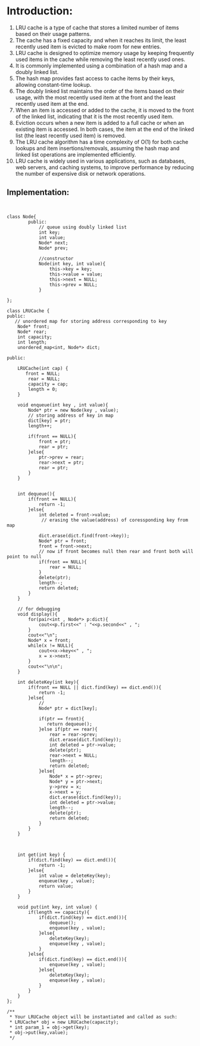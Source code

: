# Introduction:
1. LRU cache is a type of cache that stores a limited number of items based on their usage patterns.
2. The cache has a fixed capacity and when it reaches its limit, the least recently used item is evicted to make room for new entries.
3. LRU cache is designed to optimize memory usage by keeping frequently used items in the cache while removing the least recently used ones.
4. It is commonly implemented using a combination of a hash map and a doubly linked list.
5. The hash map provides fast access to cache items by their keys, allowing constant-time lookup.
6. The doubly linked list maintains the order of the items based on their usage, with the most recently used item at the front and the least recently used item at the end.
7. When an item is accessed or added to the cache, it is moved to the front of the linked list, indicating that it is the most recently used item.
8. Eviction occurs when a new item is added to a full cache or when an existing item is accessed. In both cases, the item at the end of the linked list (the least recently used item) is removed.
9. The LRU cache algorithm has a time complexity of O(1) for both cache lookups and item insertions/removals, assuming the hash map and linked list operations are implemented efficiently.
10. LRU cache is widely used in various applications, such as databases, web servers, and caching systems, to improve performance by reducing the number of expensive disk or network operations.

## Implementation:


```


class Node{
        public:
            // queue using doubly linked list
            int key;
            int value;
            Node* next;
            Node* prev;

            //constructor
            Node(int key, int value){
                this->key = key;
                this->value = value;
                this->next = NULL;
                this->prev = NULL;
            }
        
};
    
class LRUCache {
public:
   // unordered map for storing address corresponding to key  
    Node* front;
    Node* rear;
    int capacity;
    int length;
    unordered_map<int, Node*> dict;
    
public:
    
    LRUCache(int cap) {
       front = NULL;
        rear = NULL;
        capacity = cap;
        length = 0;
    }
    
    void enqueue(int key , int value){
        Node* ptr = new Node(key , value);
        // storing address of key in map
        dict[key] = ptr;
        length++;
        
        if(front == NULL){
            front = ptr;
            rear = ptr;
        }else{
            ptr->prev = rear;
            rear->next = ptr;
            rear = ptr;
        }
    }
    
    
    int dequeue(){
        if(front == NULL){
            return -1;
        }else{
            int deleted = front->value;
             // erasing the value(address) of coressponding key from map
            
            dict.erase(dict.find(front->key));
            Node* ptr = front;
            front = front->next;
            // now if front becomes null then rear and front both will point to null
            if(front == NULL){
                rear = NULL;
            }
            delete(ptr);
            length--;
            return deleted;
        }
    }
    
    // for debugging
    void display(){
        for(pair<int , Node*> p:dict){
            cout<<p.first<<" : "<<p.second<<" , ";
        }
        cout<<"\n";
        Node* x = front;
        while(x != NULL){
            cout<<x->key<<" , ";
            x = x->next;
        }
        cout<<"\n\n";
    }
    
    int deleteKey(int key){
        if(front == NULL || dict.find(key) == dict.end()){
            return -1;
        }else{
            //
            Node* ptr = dict[key];
            
            if(ptr == front){
               return dequeue();
            }else if(ptr == rear){
                rear = rear->prev;
                dict.erase(dict.find(key));
                int deleted = ptr->value;
                delete(ptr);
                rear->next = NULL;
                length--;
                return deleted;
            }else{
                Node* x = ptr->prev;
                Node* y = ptr->next;
                y->prev = x;
                x->next = y;
                dict.erase(dict.find(key));
                int deleted = ptr->value;
                length--;
                delete(ptr);
                return deleted;
            }     
        }
    }
    
    
    
    int get(int key) {
        if(dict.find(key) == dict.end()){
            return -1;
        }else{
            int value = deleteKey(key);
            enqueue(key , value);
            return value;
        }      
    }
    
    void put(int key, int value) {
        if(length == capacity){
            if(dict.find(key) == dict.end()){
                dequeue();
                enqueue(key , value);
            }else{
                deleteKey(key);
                enqueue(key , value);
            }
        }else{
            if(dict.find(key) == dict.end()){
                enqueue(key , value);
            }else{
                deleteKey(key);
                enqueue(key , value);
            }
        }
    }
};

/**
 * Your LRUCache object will be instantiated and called as such:
 * LRUCache* obj = new LRUCache(capacity);
 * int param_1 = obj->get(key);
 * obj->put(key,value);
 */


```
